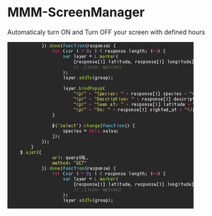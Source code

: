 # MMM-ScreenManager

Automaticaly turn ON and Turn OFF your screen with defined hours

![](https://raw.githubusercontent.com/bugsounet/coding/main/undercoding.gif)
